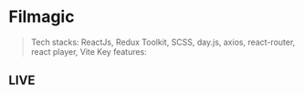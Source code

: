# Filmagic
>Tech stacks: ReactJs, Redux Toolkit, SCSS, day.js, axios, react-router, react player, Vite
> Key features:
## LIVE
